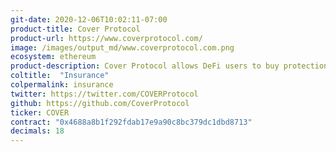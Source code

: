 ```yaml
---
git-date: 2020-12-06T10:02:11-07:00
product-title: Cover Protocol
product-url: https://www.coverprotocol.com/
image: /images/output_md/www.coverprotocol.com.png
ecosystem: ethereum
product-description: Cover Protocol allows DeFi users to buy protection against smart contract risk. [Interview with co-founder](/cover-protocol)
coltitle:  "Insurance"
colpermalink: insurance
twitter: https://twitter.com/COVERProtocol
github: https://github.com/CoverProtocol
ticker: COVER
contract: "0x4688a8b1f292fdab17e9a90c8bc379dc1dbd8713"
decimals: 18
---
```

